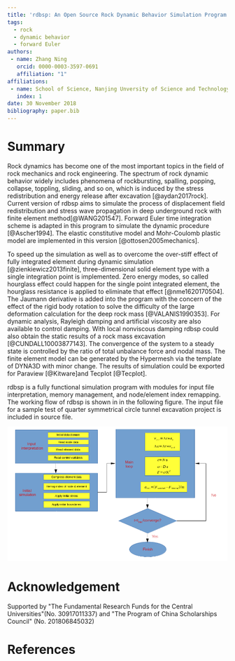 ```yaml
---
title: 'rdbsp: An Open Source Rock Dynamic Behavior Simulation Program'
tags:
  - rock
  - dynamic behavior
  - forward Euler
authors:
 - name: Zhang Ning
   orcid: 0000-0003-3597-0691
   affiliation: "1"
affiliations:
 - name: School of Science, Nanjing Unversity of Science and Technology
   index: 1
date: 30 November 2018
bibliography: paper.bib
---
```


# Summary

Rock dynamics has become one of the most important topics in the field of rock mechanics and rock engineering. The spectrum of rock dynamic behavior widely includes phenomena of rockbursting, spalling, popping, collapse, toppling, sliding, and so on, which is induced by the stress redistribution and energy release after excavation [@aydan2017rock]. Current version of rdbsp aims to simulate the process of displacement field redistribution and stress wave propagation in deep underground rock with finite element method[@WANG201547]. Forward Euler time integration scheme is adapted in this program to simulate the dynamic procedure [@Ascher1994]. The elastic constitutive model and Mohr-Coulomb plastic model are implemented in this version [@ottosen2005mechanics]. 

To speed up the simulation as well as to overcome the over-stiff effect of fully integrated element during dynamic simulation [@zienkiewicz2013finite], three-dimensional solid element type with a single integration point is implemented. Zero energy modes, so called hourglass effect could happen for the single point integrated element, the hourglass resistance is applied to eliminate that effect [@nme1620170504]. The Jaumann derivative is added into the program with the concern of the effect of the rigid body rotation to solve the difficulty of the large deformation calculation for the deep rock mass [@VALANIS1990353]. For dynamic analysis, Rayleigh damping and artificial viscosity are also available to control damping. With local nonviscous damping rdbsp could also obtain the static results of a rock mass excavation [@CUNDALL10003877143]. The convergence of the system to a steady state is controlled by the ratio of total unbalance force and nodal mass. The finite element model can be generated by the Hypermesh via the template of DYNA3D with minor change. The results of simulation could be exported for Paraview [@Kitware]and Tecplot [@Tecplot].

rdbsp is a fully functional simulation program with modules for input file interpretation, memory management, and node/element index remapping. The working flow of rdbsp is shown in in the following figure. The input file for a sample test of quarter symmetrical circle tunnel excavation project is included in source file.

![Working flow of rdbsp.](figshare_article.png)

# Acknowledgement
Supported by "The Fundamental Research Funds for the Central Universities"(No. 30917011337) and "The Program of China Scholarships Council" (No. 201806845032)

# References
